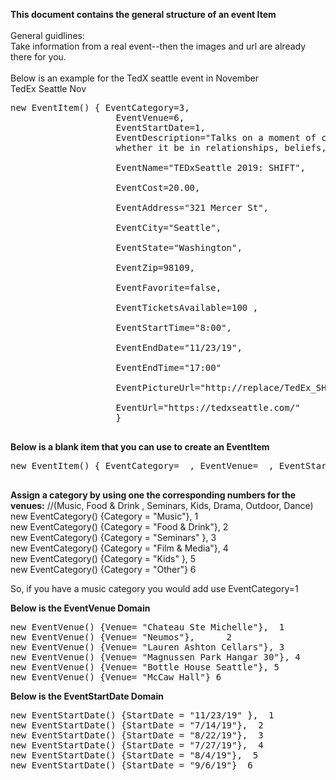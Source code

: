 
**This document contains the general structure of an event Item**
</br>
</br>
General guidlines: </br>
Take information from a real event--then the images and url are already there for you. 
</br>
</br>
Below is an example for the TedX seattle event in November </br>
TedEx Seattle Nov </br>
<pre>
new EventItem() { EventCategory=3, 
                    EventVenue=6, 
                    EventStartDate=1,
                    EventDescription="Talks on a moment of change from one position to another,
                    whether it be in relationships, beliefs, cultures, perspectives or the world",</br> 
                    EventName="TEDxSeattle 2019: SHIFT",</br>
                    EventCost=20.00,</br>
                    EventAddress="321 Mercer St",</br>
                    EventCity="Seattle",</br> 
                    EventState="Washington",</br>
                    EventZip=98109,</br> 
                    EventFavorite=false,</br> 
                    EventTicketsAvailable=100 , </br>
                    EventStartTime="8:00", </br>
                    EventEndDate="11/23/19",</br>
                    EventEndTime="17:00"</br>
                    EventPictureUrl="http://replace/TedEx_SHIFT_2019.PNG",</br>
                    EventUrl="https://tedxseattle.com/"
                    }

</pre> 

**Below is a blank item that you can use to create an EventItem**
<pre>
new EventItem() { EventCategory=  , EventVenue=  , EventStartDate= , EventDescription=  , EventName=   , EventCost=   , EventAddress= , EventCity=  , EventState=  , EventZip=  , EventFavorite= , EventTicketsAvailable= , EventStartTime=  ,  EventEndDate= ,  EventEndTime=  , EventPictureUrl=  , EventUrl= }

</pre>


**Assign a category by using one the corresponding numbers for the venues:**
//(Music, Food & Drink ,  Seminars, Kids, Drama, Outdoor, Dance) 
new EventCategory() {Category = "Music"},  1   </br>
new EventCategory() {Category = "Food & Drink"}, 2  </br>
new EventCategory() {Category = "Seminars" },  3    </br>
new EventCategory() {Category = "Film & Media"}, 4  </br>
new EventCategory() {Category = "Kids" },  5  </br>
new EventCategory() {Category = "Other"} 6   </br>

So, if you have a music category you would add use EventCategory=1

**Below is the EventVenue Domain**
<pre>
new EventVenue() {Venue= "Chateau Ste Michelle"},  1
new EventVenue() {Venue= "Neumos"},      2
new EventVenue() {Venue= "Lauren Ashton Cellars"}, 3
new EventVenue() {Venue= "Magnussen Park Hangar 30"}, 4
new EventVenue() {Venue= "Bottle House Seattle"}, 5
new EventVenue() {Venue= "McCaw Hall"} 6
</pre>


**Below is the EventStartDate Domain**
<pre>
new EventStartDate() {StartDate = "11/23/19" },  1
new EventStartDate() {StartDate = "7/14/19"},  2
new EventStartDate() {StartDate = "8/22/19"},  3
new EventStartDate() {StartDate = "7/27/19"},  4
new EventStartDate() {StartDate = "8/4/19"},  5
new EventStartDate() {StartDate = "9/6/19"}  6
</pre>



